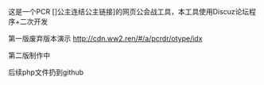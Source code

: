 这是一个PCR []公主连结公主链接]的网页公会战工具，本工具使用Discuz论坛程序+二次开发

第一版废弃版本演示 http://cdn.ww2.ren/#/a/pcrdr/otype/idx

第二版制作中

后续php文件扔到github

